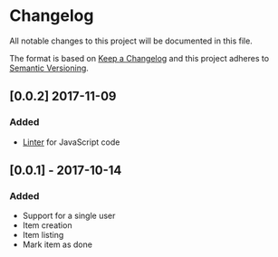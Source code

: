 # Changelog

All notable changes to this project will be documented in this file.

The format is based on [Keep a Changelog](http://keepachangelog.com/en/1.0.0/)
and this project adheres to [Semantic Versioning](http://semver.org/spec/v2.0.0.html).

## [0.0.2] 2017-11-09

### Added
- [Linter](https://eslint.org/) for JavaScript code

## [0.0.1] - 2017-10-14

### Added
- Support for a single user
- Item creation
- Item listing
- Mark item as done
